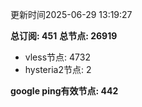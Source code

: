 更新时间2025-06-29 13:19:27

**总订阅: 451**
**总节点: 26919**
- vless节点: 4732
- hysteria2节点: 2

**google ping有效节点: 442**
